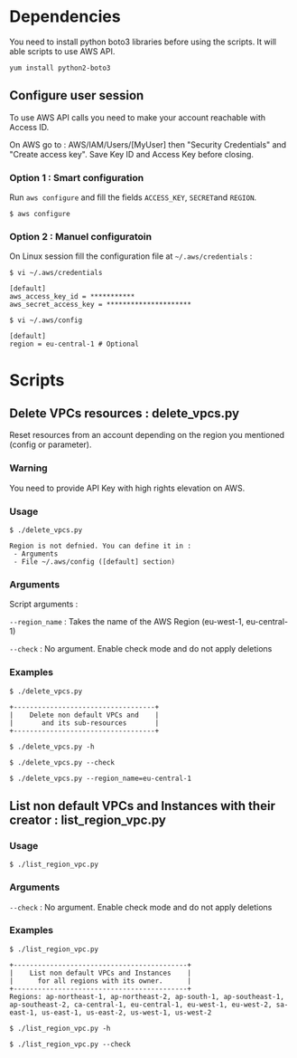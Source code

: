 # Dependencies
You need to install python boto3 libraries before using the scripts. It will able scripts to use AWS API.
```
yum install python2-boto3
```


## Configure user session
To use AWS API calls you need to make your account reachable with Access ID.

On AWS go to : AWS/IAM/Users/[MyUser] then "Security Credentials" and "Create access key". Save Key ID and Access Key before closing.

### Option 1 : Smart configuration
Run `aws configure` and fill the fields `ACCESS_KEY`, `SECRET`and `REGION`.
```
$ aws configure
```

### Option 2 : Manuel configuratoin
On Linux session fill the configuration file at `~/.aws/credentials` :
```
$ vi ~/.aws/credentials
```
```
[default]
aws_access_key_id = ***********
aws_secret_access_key = *********************
```

```
$ vi ~/.aws/config
```
```
[default]
region = eu-central-1 # Optional
```

# Scripts

## Delete VPCs resources : delete_vpcs.py

Reset resources from an account depending on the region you mentioned (config or parameter).


### Warning

You need to provide API Key with high rights elevation on AWS.

### Usage

```
$ ./delete_vpcs.py
```

```
Region is not defnied. You can define it in :
 - Arguments
 - File ~/.aws/config ([default] section)
```

### Arguments

Script arguments :

`--region_name` : Takes the name of the AWS Region (eu-west-1, eu-central-1)

`--check` : No argument. Enable check mode and do not apply deletions

### Examples

```
$ ./delete_vpcs.py
```

```
+-----------------------------------+
|    Delete non default VPCs and    |
|       and its sub-resources       |
+-----------------------------------+
```


```
$ ./delete_vpcs.py -h
```

```
$ ./delete_vpcs.py --check
```

```
$ ./delete_vpcs.py --region_name=eu-central-1
```


## List non default VPCs and Instances with their creator : list_region_vpc.py

### Usage

```
$ ./list_region_vpc.py
```

### Arguments
`--check` : No argument. Enable check mode and do not apply deletions

### Examples

```
$ ./list_region_vpc.py
```

```
+-------------------------------------------+
|    List non default VPCs and Instances    |
|      for all regions with its owner.      |
+-------------------------------------------+
Regions: ap-northeast-1, ap-northeast-2, ap-south-1, ap-southeast-1, ap-southeast-2, ca-central-1, eu-central-1, eu-west-1, eu-west-2, sa-east-1, us-east-1, us-east-2, us-west-1, us-west-2
```


```
$ ./list_region_vpc.py -h
```

```
$ ./list_region_vpc.py --check
```

